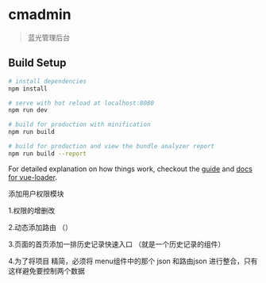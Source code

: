 # cmadmin

> 蓝光管理后台

## Build Setup

``` bash
# install dependencies
npm install

# serve with hot reload at localhost:8080
npm run dev

# build for production with minification
npm run build

# build for production and view the bundle analyzer report
npm run build --report
```

For detailed explanation on how things work, checkout the [guide](http://vuejs-templates.github.io/webpack/) and [docs for vue-loader](http://vuejs.github.io/vue-loader).


添加用户权限模块

1.权限的增删改

2.动态添加路由 （）

3.页面的首页添加一排历史记录快速入口 （就是一个历史记录的组件）

4.为了将项目 精简，必须将 menu组件中的那个 json 和路由json 进行整合，只有这样避免要控制两个数据
